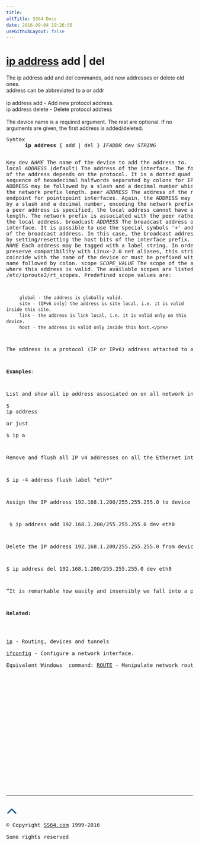 ```yaml
---
title:
altTitle: SS64 Docs
date: 2016-09-04 19:26:55
useGithubLayout: false
---
```

<!-- #BeginLibraryItem "/Library/head_bash.lbi" --><!-- #EndLibraryItem --><h1><a href="ip.html">ip address</a> add | del</h1> 
<p>The ip address add and del commands, add new addresses or delete old ones.<br> 
<span class="code">address</span> can be abbreviated to <span class="code">a</span> or <span class="code">addr</span><br>
<br>
<span class="code">ip address add</span> - Add new protocol address.<br>
<span class="code">ip address delete</span> - Delete protocol address<br>
<br>
The device name is a required argument. The rest are optional. If no arguments are given, the first address is added/deleted.</p>
<pre>Syntax
      <b>ip address</b> { add | del } <i>IFADDR</i> dev <i>STRING</i>

Key
   dev <i>NAME</i>
      The name of the device to add the address to. 
   local <i>ADDRESS</i> (default)
      The address of the interface. The format of the address depends on the protocol.
      It is a dotted quad for IP and a sequence of hexadecimal halfwords separated by colons for IPv6.
      The ADDRESS may be followed by a slash and a decimal number which encodes the network prefix length. 
   peer <i>ADDRESS</i>
      The address of the remote endpoint for pointopoint interfaces.
      Again, the ADDRESS may be followed by a slash and a decimal number, encoding the network prefix
      length. If a peer address is specified, the local address cannot have a prefix length.
      The network prefix is associated with the peer rather than with the local address. 
   broadcast <i>ADDRESS</i>
      The broadcast address on the interface.
      It is possible to use the special symbols '+' and '-' instead of the broadcast address.
      In this case, the broadcast address is derived by setting/resetting the host bits of the interface prefix. 
   label <i>NAME</i>
      Each address may be tagged with a label string.
      In order to preserve compatibility with Linux-2.0 net aliases, this string must coincide
      with the name of the device or must be prefixed with the device name followed by colon. 
   scope <i>SCOPE_VALUE</i>
      The scope of the area where this address is valid.
      The available scopes are listed in file /etc/iproute2/rt_scopes.
      Predefined scope values are: 

         global - the address is globally valid.
         site - (IPv6 only) the address is site local, i.e. it is valid inside this site.
         link - the address is link local, i.e. it is valid only on this device.
         host - the address is valid only inside this host.</pre>
<p>The address is a protocol (IP or IPv6) address attached to a network device. Each device must have at least one address to use the corresponding protocol. It is possible to have several different addresses attached to one device. These addresses are not discriminated, so that the term alias is not quite appropriate for them and we do not use it in this document. </p>
<p><b>Examples</b>:</p>
<p>List and show all ip address associated on on all network interfaces:<br>
<span class="code">$ 
ip address</span><br>
or just<br>
<span class="code">$ ip a</span></p>
<p>Remove and flush all IP v4 addresses on all the Ethernet interfaces:</p>
<p class="code">$ ip -4 address flush label "eth*"</p>
<p>Assign the IP address 192.168.1.200/255.255.255.0 to device eth0:</p>
<p class="code"> $ ip address add 192.168.1.200/255.255.255.0 dev eth0</p>
<p>Delete the IP address 192.168.1.200/255.255.255.0 from device eth0: </p>
<p class="code">$ ip address del 192.168.1.200/255.255.255.0 dev eth0</p>
<p class="quote">“It is remarkable how easily and insensibly we fall into a particular route, and make a beaten track for ourselves” ~ Henry David Thoreau</p>
<p><b>Related:</b></p>
<p>
<a href="ip.html">ip</a> - Routing, devices and tunnels<br>
<a href="ifconfig.html">ifconfig</a> - Configure a network interface.<br>
Equivalent Windows  command: <a href="../nt/route.html">ROUTE</a> - Manipulate network routing tables</p><!-- #BeginLibraryItem "/Library/foot_bash.lbi" --><p><script async="" src="//pagead2.googlesyndication.com/pagead/js/adsbygoogle.js"></script>
<!-- bash300 -->
<ins class="adsbygoogle" style="display:inline-block;width:300px;height:250px" data-ad-client="ca-pub-6140977852749469" data-ad-slot="4615356305"></ins>
<script>
(adsbygoogle = window.adsbygoogle || []).push({});
</script></p>
<hr>
<div id="bl" class="footer"><a href="#"><img src="../images/top.png" width="30" height="22" alt="Back to the Top"></a></div>
<div id="br" class="footer, tagline">© Copyright <a href="http://ss64.com/">SS64.com</a> 1999-2016<br>
Some rights reserved</div><!-- #EndLibraryItem -->

